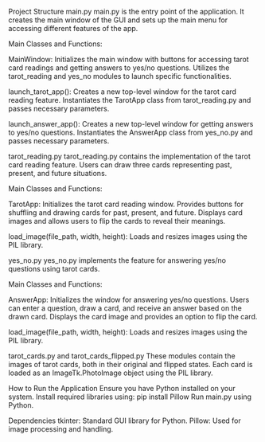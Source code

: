 Project Structure
main.py
  main.py is the entry point of the application. It creates the main window of the GUI and sets up the main menu for accessing different features of the app.

  Main Classes and Functions:

  MainWindow:
    Initializes the main window with buttons for accessing tarot card readings and getting answers to yes/no questions.
    Utilizes the tarot_reading and yes_no modules to launch specific functionalities.

  launch_tarot_app():
    Creates a new top-level window for the tarot card reading feature.
    Instantiates the TarotApp class from tarot_reading.py and passes necessary parameters.

  launch_answer_app():
    Creates a new top-level window for getting answers to yes/no questions.
    Instantiates the AnswerApp class from yes_no.py and passes necessary parameters.

tarot_reading.py
  tarot_reading.py contains the implementation of the tarot card reading feature. Users can draw three cards representing past, present, and future situations.

  Main Classes and Functions:
    
  TarotApp:
    Initializes the tarot card reading window.
    Provides buttons for shuffling and drawing cards for past, present, and future.
    Displays card images and allows users to flip the cards to reveal their meanings.

  load_image(file_path, width, height):
    Loads and resizes images using the PIL library.

yes_no.py
  yes_no.py implements the feature for answering yes/no questions using tarot cards.

  Main Classes and Functions:

  AnswerApp:
  Initializes the window for answering yes/no questions.
  Users can enter a question, draw a card, and receive an answer based on the drawn card.
  Displays the card image and provides an option to flip the card.

  load_image(file_path, width, height):
    Loads and resizes images using the PIL library.
  
tarot_cards.py and tarot_cards_flipped.py
  These modules contain the images of tarot cards, both in their original and flipped states. Each card is loaded as an ImageTk.PhotoImage object using the PIL library.

How to Run the Application
Ensure you have Python installed on your system.
Install required libraries using: pip install Pillow
Run main.py using Python.

Dependencies
tkinter: Standard GUI library for Python.
Pillow: Used for image processing and handling.